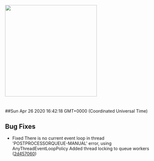 <img width="300px" src="https://sickrage.ca/img/logo-stacked.png" />

# 

##Sun Apr 26 2020 16:42:18 GMT+0000 (Coordinated Universal Time)


## Bug Fixes
  - Fixed There is no current event loop in thread 'POSTPROCESSORQUEUE-MANUAL' error, using AnyThreadEventLoopPolicy Added thread locking to queue workers
  ([2d457060](https://gitlab-ci-token:sd615zPqKzagHTMGrXEy@git.sickrage.ca/SiCKRAGE/sickrage/commit/2d457060f0db7ebd82b9d252fcb323acf9549f1c))




